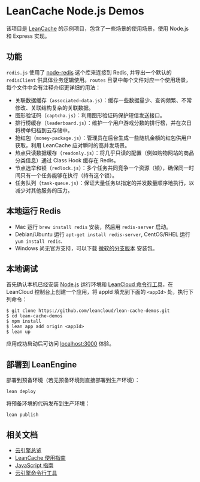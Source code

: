 # LeanCache Node.js Demos

该项目是 [LeanCache](https://leancloud.cn/docs/leancache_guide.html) 的示例项目，包含了一些场景的使用场景，使用 Node.js 和 Express 实现。

## 功能

`redis.js` 使用了 [node-redis](https://github.com/NodeRedis/node_redis) 这个库来连接到 Redis, 并导出一个默认的 `redisClient` 供具体业务逻辑使用。`routes` 目录中每个文件对应一个使用场景，每个文件中会有注释介绍更详细的用法：

* 关联数据缓存（`associated-data.js`）：缓存一些数据量少、查询频繁、不常修改、关联结构复杂的关联数据。
* 图形验证码（`captcha.js`）：利用图形验证码保护短信发送接口。
* 排行榜缓存（`leaderboard.js`）：维护一个用户游戏分数的排行榜，并在次日将榜单归档到云存储中。
* 抢红包（`money-package.js`）：管理员在后台生成一些随机金额的红包供用户获取，利用 LeanCache 应对瞬时的高并发场景。
* 热点只读数据缓存（`readonly.js`）：将几乎只读的配置（例如购物网站的商品分类信息）通过 Class Hook 缓存在 Redis。
* 节点选举和锁（`redlock.js`）：多个任务共同竞争一个资源（锁），确保同一时间只有一个任务能够在执行（持有这个锁）。
* 任务队列（`task-queue.js`）：保证大量任务以指定的并发数量顺序地执行，以减少对其他服务的压力。

## 本地运行 Redis

* Mac 运行 `brew install redis` 安装，然后用 `redis-server` 启动。
* Debian/Ubuntu 运行 `apt-get install redis-server`, CentOS/RHEL 运行 `yum install redis`.
* Windows 尚无官方支持，可以下载 [微软的分支版本](https://github.com/MSOpenTech/redis/releases) 安装包。

## 本地调试

首先确认本机已经安装 [Node.js](http://nodejs.org/) 运行环境和 [LeanCloud 命令行工具](https://leancloud.cn/docs/leanengine_cli.html)，在 LeanCloud 控制台上创建一个应用，将 appId 填充到下面的 `<appId>` 处，执行下列命令：

```
$ git clone https://github.com/leancloud/lean-cache-demos.git
$ cd lean-cache-demos
$ npm install
$ lean app add origin <appId>
$ lean up
```

应用成功启动后可访问 [localhost:3000](http://localhost:3000) 体验。

## 部署到 LeanEngine

部署到预备环境（若无预备环境则直接部署到生产环境）：
```
lean deploy
```

将预备环境的代码发布到生产环境：
```
lean publish
```

## 相关文档

* [云引擎总览](https://leancloud.cn/docs/leanengine_overview.html)
* [LeanCache 使用指南](https://leancloud.cn/docs/leancache_guide.html)
* [JavaScript 指南](https://leancloud.cn/docs/leanstorage_guide-js.html)
* [云引擎命令行工具](https://leancloud.cn/docs/leanengine_cli.html)

